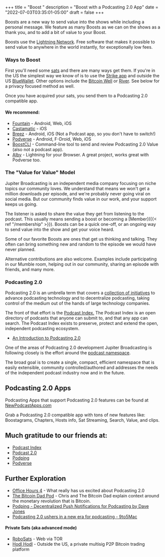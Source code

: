 +++
title = "Boost "
description = "Boost with a Podcasting 2.0 App"
date = "2022-07-03T03:35:01-05:00"
draft = false
+++

Boosts are a new way to send value into the shows while including a personal message. We feature as many Boosts as we can on the shows as a thank you, and to add a bit of value to your Boost.

Boosts use the [Lightning Network](https://lightning.network/). Free software that makes it possible to send value to anywhere in the world instantly, for exceptionally low fees.

### Ways to Boost

First you'll need some [sats](https://en.bitcoin.it/wiki/Satoshi_(unit)) and there are many ways get them. If you're in the US the simplest way we know of is to use the [Strike app](https://strike.me/) and outside the US [BlueWallet](https://bluewallet.io/). Other options include the [Bitcoin Well](https://bitcoinwell.com/jupiter) or [River](https://www.jupiterbroadcasting.com/River). See below for a privacy focused method as well. 

Once you have acquired your sats, you send them to a Podcasting 2.0 compatible app.

#### We recommend:
* [Fountain](https://www.fountain.fm/) - Android, Web, iOS
* [Castamatic](https://castamatic.com/) - iOS
* [Breez](https://breez.technology/) - Android, iOS (Not a Podcast app, so you don't have to switch!)
* [Podverse](https://podverse.fm/) - Android, F-Droid, Web, iOS
* [BoostCLI](https://github.com/valcanobacon/BoostCLI) - Command-line tool to send and review Podcasting 2.0 Value (also not a podcast app).
* [Alby](https://getalby.com/) - Lightning for your Browser. A great project, works great with Podverse too.


### The "Value for Value" Model

Jupiter Broadcasting is an independent media company focusing on niche topics our community loves. We understand that means we won't get a million downloads per episode, and we're probably never going viral on social media. But our community finds value in our work, and your support keeps us going.

The listener is asked to share the value they get from listening to the podcast. This usually means sending a boost or becoming a [Member]({{< ref "/membership" >}}). Boosts can be a quick one-off, or an ongoing way to send value into the show and get your voice heard. 

Some of our favorite Boosts are ones that get us thinking and talking. They often can bring something new and random to the episode we would have never planned.

Alternative contributions are also welcome. Examples include participating in our Mumble room, helping out in our community, sharing an episode with friends, and many more. 


### Podcasting 2.0

Podcasting 2.0 is an umbrella term that covers a [collection of initiatives](https://github.com/Podcastindex-org) to advance podcasting technology and to decentralize podcasting, taking control of the medium out of the hands of large technology companies.

The front of that effort is the [Podcast Index.](https://podcastindex.org/) The Podcast Index is an open directory of podcasts that anyone can submit to, and that any app can search. The Podcast Index exists to preserve, protect and extend the open, independent podcasting ecosystem.


+ [An Introduction to Podcasting 2.0](https://medium.com/@everywheretrip/an-introduction-to-podcasting-2-0-3c4f61ea17f4)

One of the areas of Podcasting 2.0 development Jupiter Broadcasting is following closely is the effort around the [podcast namespace](https://github.com/Podcastindex-org/podcast-namespace).

The broad goal is to create a single, compact, efficient namespace that is easily extensible, community controlled/authored and addresses the needs of the independent podcast industry now and in the future.

## Podcasting 2.0 Apps

Podcasting Apps that support Podcasting 2.0 features can be found at [NewPodcastApps.com](https://podcastindex.org/apps?appTypes=app&elements=Value)

Grab a Podcasting 2.0 compatible app with tons of new features like: Boostagrams, Chapters, Hosts info, Sat Streaming, Search, Value, and clips.


## Much gratitude to our friends at:
* [Podcast Index](https://podcastindex.org/)
* [Podcast 2.0](https://podcastindex.org/podcast/920666)
* [Podping](https://podping.org/)
* [Podverse](https://podverse.fm/)


## Further Exploration
* [Office Hours 4](https://www.officehours.hair/4) - What really has us excited about Podcasting 2.0
* [The Bitcoin Dad Pod](https://bitcoindadpod.fireside.fm/) - Chris and The Bitcoin Dad explain context around the monetary revolution that is Bitcoin.
* [Podping - Decentralized Push Notifications for Podcasting by Dave Jones](https://podcasting20.substack.com/p/podping)
* [Podcasting 2.0 ushers in a new era for podcasting - 9to5Mac](https://9to5mac.com/2022/06/26/podcasting-2-0/)

#### Private Sats (aka advanced mode)

+ [RoboSats](https://github.com/Reckless-Satoshi/robosats) - Web via TOR
+ [Hodl Hodl](https://hodlhodl.com/) -  Outside the US, a private multisig P2P Bitcoin trading platform
